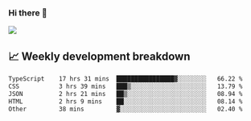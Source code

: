 ### Hi there 👋
<img align="center" src="https://github-readme-stats.vercel.app/api?username=Tumao727&show_icons=true&hide_title=true&theme=dracula" />


## 📈 Weekly development breakdown
<!--START_SECTION:waka-->

```txt
TypeScript    17 hrs 31 mins  ████████████████▓░░░░░░░░   66.22 %
CSS           3 hrs 39 mins   ███▒░░░░░░░░░░░░░░░░░░░░░   13.79 %
JSON          2 hrs 21 mins   ██▒░░░░░░░░░░░░░░░░░░░░░░   08.94 %
HTML          2 hrs 9 mins    ██░░░░░░░░░░░░░░░░░░░░░░░   08.14 %
Other         38 mins         ▓░░░░░░░░░░░░░░░░░░░░░░░░   02.40 %
```

<!--END_SECTION:waka-->